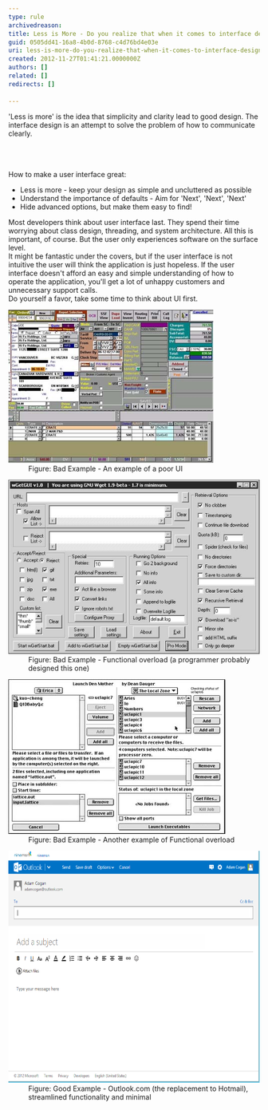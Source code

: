 ```yaml
---
type: rule
archivedreason: 
title: Less is More - Do you realize that when it comes to interface design 'less is more'?
guid: 0505dd41-16a8-4b0d-8768-c4d76bd4e03e
uri: less-is-more-do-you-realize-that-when-it-comes-to-interface-design-less-is-more
created: 2012-11-27T01:41:21.0000000Z
authors: []
related: []
redirects: []

---
```



<p>'Less is more' is the idea that simplicity and clarity lead to good design. The interface design is an attempt to solve the problem of how to communicate clearly.</p>
<br><excerpt class='endintro'></excerpt><br>
​<div>How to make a user interface great:</div>
<ul><li>Less is more - keep your design as simple and uncluttered as possible</li>
<li>Understand the importance of defaults - Aim for 'Next', 'Next', 'Next'</li>
<li>Hide advanced options, but make them easy to find!</li></ul>
<div>Most developers think about user interface last. They spend their time worrying about class design, threading, and system architecture. All this is important, of course. But the user only experiences software on the surface level.</div>
<div>It might be fantastic under the covers, but if the user interface is not intuitive the user will think the application is just hopeless. If the user interface doesn't afford an easy and simple understanding of how to operate the application, you'll get a lot of unhappy customers and unnecessary support calls.</div>
<div>Do yourself a favor, take some time to think about UI first.</div>
<dl class="badImage"><dt><img alt="Bad UI Example" src="../../assets/badui2.jpg" /></dt>
<dd>Figure: Bad Example - An example of a poor UI</dd></dl>
<dl class="badImage"><dt><img alt="Bad UI Example" src="../../assets/bad-functionaloverload1.jpg" /></dt>
<dd>Figure: Bad Example - Functional overload (a programmer probably designed this one)</dd></dl>
<dl class="badImage"><dt><img alt="Bad UI Example" src="../../assets/bad-functionaloverload2.jpg" /></dt>
<dd>Figure: Bad Example - Another example of Functional overload</dd></dl>
<dl class="goodImage"><dt><img width="601" height="465" alt="Bad UI Example" src="OutlookCom.png" /></dt>
<dd>Figure: Good Example - Outlook.com (the replacement to Hotmail), streamlined functionality and minimal</dd></dl>
<p><br></p>



